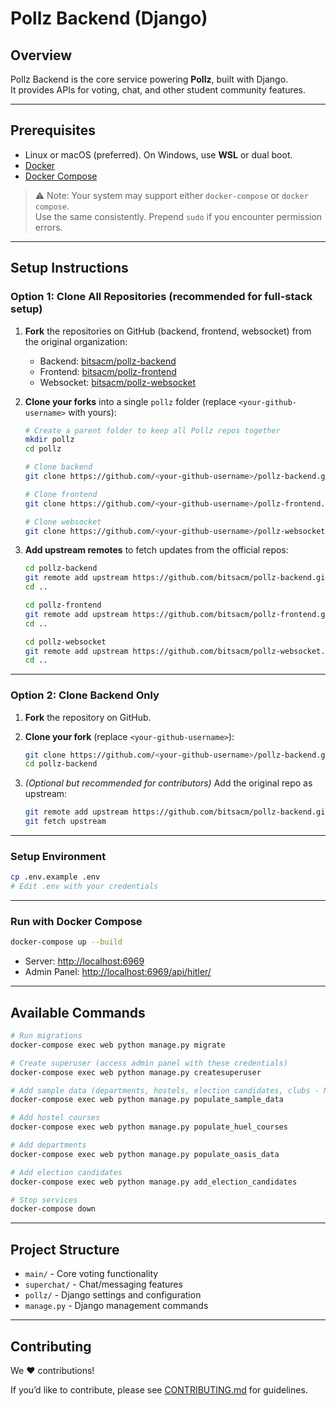 # Pollz Backend (Django)

## Overview
Pollz Backend is the core service powering **Pollz**, built with Django.  
It provides APIs for voting, chat, and other student community features.

---

## Prerequisites
- Linux or macOS (preferred). On Windows, use **WSL** or dual boot.
- [Docker](https://docs.docker.com/get-docker/)
- [Docker Compose](https://docs.docker.com/compose/)

> ⚠️ Note: Your system may support either `docker-compose` or `docker compose`.  
> Use the same consistently. Prepend `sudo` if you encounter permission errors.

---

## Setup Instructions

### Option 1: Clone All Repositories (recommended for full-stack setup)

1. **Fork** the repositories on GitHub (backend, frontend, websocket) from the original organization:  

   * Backend: [bitsacm/pollz-backend](https://github.com/bitsacm/pollz-backend)  
   * Frontend: [bitsacm/pollz-frontend](https://github.com/bitsacm/pollz-frontend)  
   * Websocket: [bitsacm/pollz-websocket](https://github.com/bitsacm/pollz-websocket)  

2. **Clone your forks** into a single `pollz` folder (replace `<your-github-username>` with yours):

   ```bash
   # Create a parent folder to keep all Pollz repos together
   mkdir pollz
   cd pollz

   # Clone backend
   git clone https://github.com/<your-github-username>/pollz-backend.git

   # Clone frontend
   git clone https://github.com/<your-github-username>/pollz-frontend.git

   # Clone websocket
   git clone https://github.com/<your-github-username>/pollz-websocket.git

3. **Add upstream remotes** to fetch updates from the official repos:

   ```bash
   cd pollz-backend
   git remote add upstream https://github.com/bitsacm/pollz-backend.git
   cd ..

   cd pollz-frontend
   git remote add upstream https://github.com/bitsacm/pollz-frontend.git
   cd ..

   cd pollz-websocket
   git remote add upstream https://github.com/bitsacm/pollz-websocket.git
   cd ..
   ```

---

### Option 2: Clone Backend Only

1. **Fork** the repository on GitHub.

2. **Clone your fork** (replace `<your-github-username>`):

   ```bash
   git clone https://github.com/<your-github-username>/pollz-backend.git
   cd pollz-backend
   ```

3. *(Optional but recommended for contributors)* Add the original repo as upstream:

   ```bash
   git remote add upstream https://github.com/bitsacm/pollz-backend.git
   git fetch upstream
   ```

---

### Setup Environment

```bash
cp .env.example .env
# Edit .env with your credentials
```

---

### Run with Docker Compose

```bash
docker-compose up --build
```

* Server: [http://localhost:6969](http://localhost:6969)
* Admin Panel: [http://localhost:6969/api/hitler/](http://localhost:6969/api/hitler)

---

## Available Commands

```bash
# Run migrations
docker-compose exec web python manage.py migrate

# Create superuser (access admin panel with these credentials)
docker-compose exec web python manage.py createsuperuser

# Add sample data (departments, hostels, election candidates, clubs - NO votes)
docker-compose exec web python manage.py populate_sample_data

# Add hostel courses
docker-compose exec web python manage.py populate_huel_courses

# Add departments
docker-compose exec web python manage.py populate_oasis_data

# Add election candidates
docker-compose exec web python manage.py add_election_candidates

# Stop services
docker-compose down
```

---

## Project Structure

* `main/` - Core voting functionality
* `superchat/` - Chat/messaging features
* `pollz/` - Django settings and configuration
* `manage.py` - Django management commands

---

## Contributing

We ❤️ contributions!

If you’d like to contribute, please see [CONTRIBUTING.md](./CONTRIBUTING.md) for guidelines.
